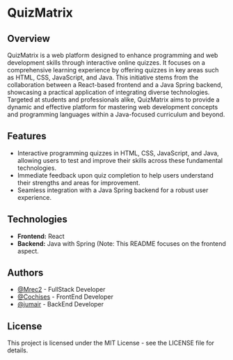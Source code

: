 # QuizMatrix

## Overview
QuizMatrix is a web platform designed to enhance programming and web development skills through interactive online quizzes. It focuses on a comprehensive learning experience by offering quizzes in key areas such as HTML, CSS, JavaScript, and Java. This initiative stems from the collaboration between a React-based frontend and a Java Spring backend, showcasing a practical application of integrating diverse technologies. Targeted at students and professionals alike, QuizMatrix aims to provide a dynamic and effective platform for mastering web development concepts and programming languages within a Java-focused curriculum and beyond.

## Features
- Interactive programming quizzes in HTML, CSS, JavaScript, and Java, allowing users to test and improve their skills across these fundamental technologies.
- Immediate feedback upon quiz completion to help users understand their strengths and areas for improvement.
- Seamless integration with a Java Spring backend for a robust user experience.

## Technologies
- **Frontend:** React
- **Backend:** Java with Spring (Note: This README focuses on the frontend aspect.

## Authors
- [@Mrec2](https://github.com/Mrec2) - FullStack Developer
- [@Cochises](https://github.com/Cochises) - FrontEnd Developer
- [@jumair](https://github.com/jumair) - BackEnd Developer


## License
This project is licensed under the MIT License - see the LICENSE file for details.
